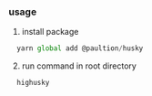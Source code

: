### usage
1. install package 
```javascript
  yarn global add @paultion/husky
```
2. run command in root directory
```
  highusky
```
